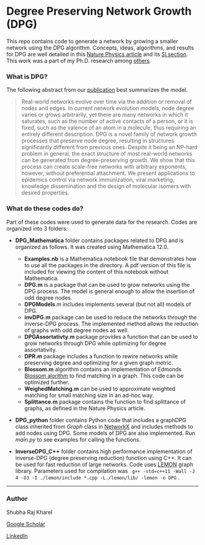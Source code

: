 

# Degree Preserving Network Growth (DPG)

This repo contains code to generate a network by growing a smaller network using the DPG algorithm. Concepts, ideas, algorithms, and results for DPG are well detailed in this [Nature Physics article](https://www.nature.com/articles/s41567-021-01417-7) and its [SI section](https://static-content.springer.com/esm/art%3A10.1038%2Fs41567-021-01417-7/MediaObjects/41567_2021_1417_MOESM1_ESM.pdf). This work was a  part of my Ph.D. research among [others](https://scholar.google.com/citations?hl=en&user=9eswjPQAAAAJ).

### What is DPG?

The following abstract from our [publication](https://www.nature.com/articles/s41567-021-01417-7) best summarizes the model.

> Real-world networks evolve over time via the addition or removal of nodes and edges. In current network evolution models, node degree varies or grows arbitrarily, yet there are many networks in which it saturates, such as the number of active contacts of a person, or it is fixed, such as the valence of an atom in a molecule, thus requiring an entirely different description. DPG is a novel family of network growth processes that preserve node degree, resulting in structures significantly different from previous ones. Despite it being an NP-hard problem in general, the exact structure of most real-world networks can be generated from degree-preserving growth. We show that this process can create scale-free networks with arbitrary exponents, however, without preferential attachment. We present applications to epidemics control via network immunization, viral marketing, knowledge dissemination and the design of molecular isomers with desired properties.

### What do these codes do?

Part of these codes were used to generate data for the research. Codes are organized into 3 folders:

- **DPG_Mathematica** folder contains packages related to DPG and is organized as follows. It was created using Mathematica 12.0.
  
  - **Examples.nb** is a Mathematica notebook file that demonstrates how to use all the packages in the directory. A pdf version of this file is included for viewing the content of this notebook without Mathematica.
  - **DPG.m** is a package that can be used to grow networks using the DPG process. The model is general enough to allow the insertion of odd degree nodes.
  - **DPGModels**.m includes implements several (but not all) models of DPG. 
  - **invDPG.m** package can be used to reduce the networks through the inverse-DPG process. The implemented method allows the reduction of graphs with odd degree nodes as well. 
  - **DPGAssortativty.m** package provides a function that can be used to grow networks through DPG while optimizing for degree assortativity. 
  - **DPR.m** package includes a function to rewire networks while preserving degree and optimizing for a given graph metric. 
  - **Blossom.m** algorithm contains an implementation of Edmonds [Blossom  alorithm](https://en.wikipedia.org/wiki/Blossom_algorithm) to find matching in a graph. This code can be optimized further.
  - **WeighedMatching.m** can be used to approximate weighted matching for small matching size in an ad-hoc way.
  - **Splittance.m** package contains the function to find splittance of graphs, as defined in the Nature Physics article.
  
- **DPG_python** folder contains Python code that includes a graphDPG class inherited from *Graph* class in [NetworkX](https://networkx.org/documentation/stable/reference/classes/graph.html#) and includes methods to add nodes using DPG. Some models of DPG are also implemented. Run *main.py* to see examples for calling the functions. 

- **InverseDPG_C++** folder contains high performance implementation of inverse-DPG (degree preserving reduction) function using C++. It can be used for fast reduction of large networks. Code uses [LEMON](https://lemon.cs.elte.hu/trac/lemon) graph library. Parameters used for compilation was ``` g++ -std=c++11 -Wall -J 4 -O3 -I ./lemon/include *.cpp -L./lemon/lib/ -lemon -o DPG``` .

  

---

### Author

Shubha Raj Kharel

[Google Scholar](https://scholar.google.com/citations?hl=en&user=9eswjPQAAAAJ)

[LinkedIn](https://www.linkedin.com/in/srkharel/)

